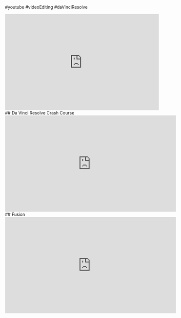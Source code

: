 #youtube #videoEditing #daVinciResolve

<iframe width="100%" height="315" src="https://www.youtube.com/embed/ZGIl5lGFBxY?start=85" title="YouTube video player" frameborder="0" allow="accelerometer; autoplay; clipboard-write; encrypted-media; gyroscope; picture-in-picture; web-share" allowfullscreen></iframe>
## Da Vinci Resolve Crash Course
<iframe width="560" height="315" src="https://www.youtube.com/embed/h9MrEaELl2M" title="YouTube video player" frameborder="0" allow="accelerometer; autoplay; clipboard-write; encrypted-media; gyroscope; picture-in-picture; web-share" allowfullscreen></iframe>
## Fusion
<iframe width="560" height="315" src="https://www.youtube.com/embed/MDpR2xluwvI" title="YouTube video player" frameborder="0" allow="accelerometer; autoplay; clipboard-write; encrypted-media; gyroscope; picture-in-picture; web-share" allowfullscreen></iframe>

